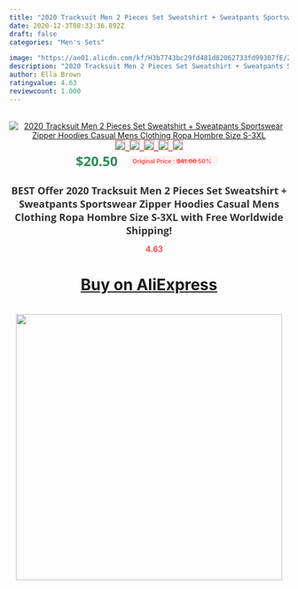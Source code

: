 ```yaml
---
title: "2020 Tracksuit Men 2 Pieces Set Sweatshirt + Sweatpants Sportswear Zipper Hoodies Casual Mens Clothing Ropa Hombre Size S-3XL"
date: 2020-12-3T08:33:36.892Z
draft: false
categories: "Men's Sets"

image: "https://ae01.alicdn.com/kf/H3b7743bc29fd481d82062733fd99307fE/2020-Tracksuit-Men-2-Pieces-Set-Sweatshirt-Sweatpants-Sportswear-Zipper-Hoodies-Casual-Mens-Clothing-Ropa-Hombre.jpg"
description: "2020 Tracksuit Men 2 Pieces Set Sweatshirt + Sweatpants Sportswear Zipper Hoodies Casual Mens Clothing Ropa Hombre Size S-3XL"
author: Ella Brown
ratingvalue: 4.63
reviewcount: 1.000
---
```

<br>
<div style="text-align: center;">
<a href="https://s.click.aliexpress.com/e/_Ak7u7j" target="_blank" rel="nofollow noopener noreferrer"><img alt="2020 Tracksuit Men 2 Pieces Set Sweatshirt + Sweatpants Sportswear Zipper Hoodies Casual Mens Clothing Ropa Hombre Size S-3XL" class="magnifier-image" src="https://ae01.alicdn.com/kf/H3b7743bc29fd481d82062733fd99307fE/2020-Tracksuit-Men-2-Pieces-Set-Sweatshirt-Sweatpants-Sportswear-Zipper-Hoodies-Casual-Mens-Clothing-Ropa-Hombre.jpg_640x640.jpg">
<br>
<img style="border:1px solid salmon" src="https://ae01.alicdn.com/kf/H3b7743bc29fd481d82062733fd99307fE/2020-Tracksuit-Men-2-Pieces-Set-Sweatshirt-Sweatpants-Sportswear-Zipper-Hoodies-Casual-Mens-Clothing-Ropa-Hombre.jpg_120x120.jpg">&nbsp;&nbsp;<img style="border:1px solid salmon" src="https://ae01.alicdn.com/kf/H162d87e32cc749a08de7db75239262bfn/2020-Tracksuit-Men-2-Pieces-Set-Sweatshirt-Sweatpants-Sportswear-Zipper-Hoodies-Casual-Mens-Clothing-Ropa-Hombre.jpg_120x120.jpg">&nbsp;&nbsp;<img style="border:1px solid salmon" src="https://ae01.alicdn.com/kf/H4379b79961e14bb3971a11a5de0f2a7eu/2020-Tracksuit-Men-2-Pieces-Set-Sweatshirt-Sweatpants-Sportswear-Zipper-Hoodies-Casual-Mens-Clothing-Ropa-Hombre.jpg_120x120.jpg">&nbsp;&nbsp;<img style="border:1px solid salmon" src="https://ae01.alicdn.com/kf/H5b98a552daf74330bd8b5714d973ba26w/2020-Tracksuit-Men-2-Pieces-Set-Sweatshirt-Sweatpants-Sportswear-Zipper-Hoodies-Casual-Mens-Clothing-Ropa-Hombre.jpg_120x120.jpg">&nbsp;&nbsp;<img style="border:1px solid salmon" src="https://ae01.alicdn.com/kf/H4c3cb21e4f0147628ee5ac353a70f3c5R/2020-Tracksuit-Men-2-Pieces-Set-Sweatshirt-Sweatpants-Sportswear-Zipper-Hoodies-Casual-Mens-Clothing-Ropa-Hombre.jpg_120x120.jpg"></a></div><br0>
<div style="text-align: center;"><span style="background-color: white; border: 0px; box-sizing: border-box; color: seagreen; display: inline-block; font-family: &quot;open sans&quot; , &quot;arial&quot; , &quot;helvetica&quot; , sans-serif , &quot;heiti&quot;; font-size: 24px; font-stretch: inherit; font-weight: 700; line-height: inherit; margin: 0px 10px 0px 0px; padding: 0px; vertical-align: middle;">$20.50 </span>
<span style="background: rgb(255 , 241 , 241); border-radius: 3px; border: 0px; box-sizing: border-box; color: #ff4747; display: inline-block; font-family: inherit; font-size: 12px; font-stretch: inherit; font-style: inherit; font-variant: inherit; font-weight: 600; line-height: inherit; margin: 0px; padding: 2px 5px; transform: scale(0.9); vertical-align: middle;">Original Price : <b style="text-decoration: line-through;">$41.00 </b> 50%&nbsp;&nbsp;</span></div>
<h1 style="color: #333333; display: inline-block; font-family: &quot;open sans&quot; , &quot;arial&quot; , &quot;helvetica&quot; , sans-serif , &quot;heiti&quot;; font-size: 18px; font-stretch: inherit; font-weight: 700; text-align: center;">BEST Offer 2020 Tracksuit Men 2 Pieces Set Sweatshirt + Sweatpants Sportswear Zipper Hoodies Casual Mens Clothing Ropa Hombre Size S-3XL with Free Worldwide Shipping!</h1>
<div style="color: #ff4747; text-align: center;">
<img src="https://4.bp.blogspot.com/-M0ZcTcb-5uY/XleCXlxnR4I/AAAAAAAAAEc/OrjgMkXV1oMQFaCRZj5HQwOCBcu3w1FegCPcBGAYYCw/s1600/star.png" style="height: 15px;">&nbsp;<b>4.63</b></div>
<div class="button_cont" align="center"><a class="buynow_a" href="https://s.click.aliexpress.com/e/_Ak7u7j" target="_blank" rel="nofollow noopener noreferrer"><H1>Buy on AliExpress</H1></a></div><br>
<div class="separator" style="clear: both; text-align: center;">
<img src="https://lh3.googleusercontent.com/-pTy5HemUv9M/XlePHvY0dAI/AAAAAAAAAE4/0nX5iRUoIWY8eMW9Dpxeirr157OZliDIgCLcBGAsYHQ/s1600/badge.gif" width="480">
</div>
